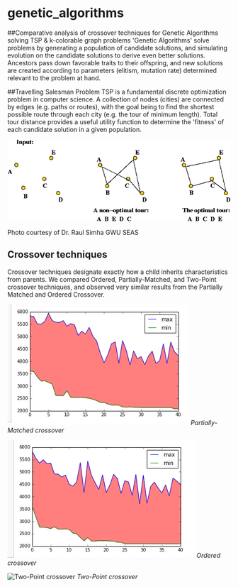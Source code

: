 # genetic_algorithms
##Comparative analysis of crossover techniques for Genetic Algorithms solving TSP &amp; k-colorable graph problems
'Genetic Algorithms' solve problems by generating a population of candidate solutions, and simulating evolution on the candidate solutions to derive even better solutions. Ancestors pass down favorable traits to their offspring, and new solutions are created according to parameters (elitism, mutation rate) determined relevant to the problem at hand. 

##Travelling Salesman Problem
TSP is a fundamental discrete optimization problem in computer science. A collection of nodes (cities) are connected by edges (e.g. paths or routes), with the goal being to find the shortest possible route through each city (e.g. the tour of minimum length). Total tour distance provides a useful utility function to determine the 'fitness' of each candidate solution in a given population.

<img src="TSP/tsp1.gif">

Photo courtesy of Dr. Raul Simha GWU SEAS

## Crossover techniques
Crossover techniques designate exactly how a child inherits characteristics from parents. We compared Ordered, Partially-Matched, and Two-Point crossover techniques, and observed very similar results from the Partially Matched and Ordered Crossover. 

![](TSP/partiallyMatchedCx.png "Partially-matched crossover")
*Partially-Matched crossover*

![](TSP/orderedCrossover.png "Ordered crossover")
*Ordered crossover*

![](TSP/twoPointCrossover.png "Two-Point crossover")
*Two-Point crossover*
 
